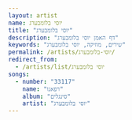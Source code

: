 ```yaml
---
layout: artist
name: יוסי בלומבערג
title: "יוסי בלומבערג"
description: "דף האמן יוסי בלומבערג"
keywords: "שירים, מוזיקה, יוסי בלומבערג"
permalink: /artists/יוסי-בלומבערג/
redirect_from:
  - /artists/list/יוסי בלומבערג
songs:
  - number: "33117"
    name: "רפאנו"
    album: "סינגלים"
    artist: "יוסי בלומבערג"
---
```


